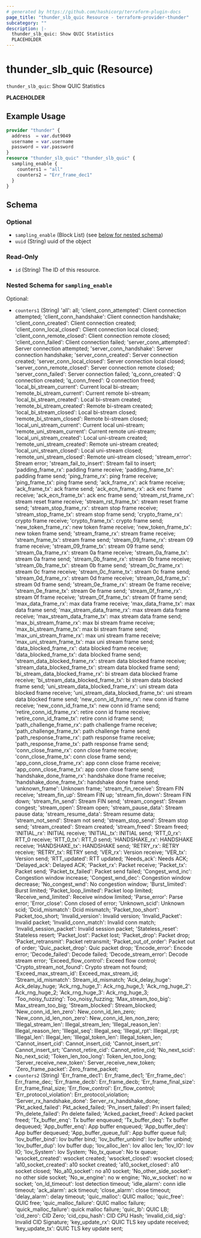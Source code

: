 ```yaml
---
# generated by https://github.com/hashicorp/terraform-plugin-docs
page_title: "thunder_slb_quic Resource - terraform-provider-thunder"
subcategory: ""
description: |-
  thunder_slb_quic: Show QUIC Statistics
  PLACEHOLDER
---
```


# thunder_slb_quic (Resource)

`thunder_slb_quic`: Show QUIC Statistics

__PLACEHOLDER__

## Example Usage

```terraform
provider "thunder" {
  address  = var.dut9049
  username = var.username
  password = var.password
}
resource "thunder_slb_quic" "thunder_slb_quic" {
  sampling_enable {
    counters1 = "all"
    counters2 = "Err_frame_dec1"
  }
}
```

<!-- schema generated by tfplugindocs -->
## Schema

### Optional

- `sampling_enable` (Block List) (see [below for nested schema](#nestedblock--sampling_enable))
- `uuid` (String) uuid of the object

### Read-Only

- `id` (String) The ID of this resource.

<a id="nestedblock--sampling_enable"></a>
### Nested Schema for `sampling_enable`

Optional:

- `counters1` (String) 'all': all; 'client_conn_attempted': Client connection attempted; 'client_conn_handshake': Client connection handshake; 'client_conn_created': Client connection created; 'client_conn_local_closed': Client connection local closed; 'client_conn_remote_closed': Client connection remote closed; 'client_conn_failed': Client connection failed; 'server_conn_attempted': Server connection attempted; 'server_conn_handshake': Server connection handshake; 'server_conn_created': Server connection created; 'server_conn_local_closed': Server connection local closed; 'server_conn_remote_closed': Server connection remote closed; 'server_conn_failed': Server connection failed; 'q_conn_created': Q connection created; 'q_conn_freed': Q connection freed; 'local_bi_stream_current': Current local bi-stream; 'remote_bi_stream_current': Current remote bi-stream; 'local_bi_stream_created': Local bi-stream created; 'remote_bi_stream_created': Remote bi-stream created; 'local_bi_stream_closed': Local bi-stream closed; 'remote_bi_stream_closed': Remote bi-stream closed; 'local_uni_stream_current': Current local uni-stream; 'remote_uni_stream_current': Current remote uni-stream; 'local_uni_stream_created': Local uni-stream created; 'remote_uni_stream_created': Remote uni-stream created; 'local_uni_stream_closed': Local uni-stream closed; 'remote_uni_stream_closed': Remote uni-stream closed; 'stream_error': Stream error; 'stream_fail_to_insert': Stream fail to insert; 'padding_frame_rx': padding frame receive; 'padding_frame_tx': padding frame send; 'ping_frame_rx': ping frame receive; 'ping_frame_tx': ping frame send; 'ack_frame_rx': ack frame receive; 'ack_frame_tx': ack frame send; 'ack_ecn_frame_rx': ack enc frame receive; 'ack_ecn_frame_tx': ack enc frame send; 'stream_rst_frame_rx': stream reset frame receive; 'stream_rst_frame_tx': stream reset frame send; 'stream_stop_frame_rx': stream stop frame receive; 'stream_stop_frame_tx': stream stop frame send; 'crypto_frame_rx': crypto frame receive; 'crypto_frame_tx': crypto frame send; 'new_token_frame_rx': new token frame receive; 'new_token_frame_tx': new token frame send; 'stream_frame_rx': stream frame receive; 'stream_frame_tx': stream frame send; 'stream_09_frame_rx': stream 09 frame receive; 'stream_09_frame_tx': stream 09 frame send; 'stream_0a_frame_rx': stream 0a frame receive; 'stream_0a_frame_tx': stream 0a frame send; 'stream_0b_frame_rx': stream 0b frame receive; 'stream_0b_frame_tx': stream 0b frame send; 'stream_0c_frame_rx': stream 0c frame receive; 'stream_0c_frame_tx': stream 0c frame send; 'stream_0d_frame_rx': stream 0d frame receive; 'stream_0d_frame_tx': stream 0d frame send; 'stream_0e_frame_rx': stream 0e frame receive; 'stream_0e_frame_tx': stream 0e frame send; 'stream_0f_frame_rx': stream 0f frame receive; 'stream_0f_frame_tx': stream 0f frame send; 'max_data_frame_rx': max data frame receive; 'max_data_frame_tx': max data frame send; 'max_stream_data_frame_rx': max stream data frame receive; 'max_stream_data_frame_tx': max stream data frame send; 'max_bi_stream_frame_rx': max bi stream frame receive; 'max_bi_stream_frame_tx': max bi stream frame send; 'max_uni_stream_frame_rx': max uni stream frame receive; 'max_uni_stream_frame_tx': max uni stream frame send; 'data_blocked_frame_rx': data blocked frame receive; 'data_blocked_frame_tx': data blocked frame send; 'stream_data_blocked_frame_rx': stream data blocked frame receive; 'stream_data_blocked_frame_tx': stream data blocked frame send; 'bi_stream_data_blocked_frame_rx': bi stream data blocked frame receive; 'bi_stream_data_blocked_frame_tx': bi stream data blocked frame send; 'uni_stream_data_blocked_frame_rx': uni stream data blocked frame receive; 'uni_stream_data_blocked_frame_tx': uni stream data blocked frame send; 'new_conn_id_frame_rx': new conn id frame receive; 'new_conn_id_frame_tx': new conn id frame send; 'retire_conn_id_frame_rx': retire conn id frame receive; 'retire_conn_id_frame_tx': retire conn id frame send; 'path_challenge_frame_rx': path challenge frame receive; 'path_challenge_frame_tx': path challenge frame send; 'path_response_frame_rx': path response frame receive; 'path_response_frame_tx': path response frame send; 'conn_close_frame_rx': conn close frame receive; 'conn_close_frame_tx': conn close frame send; 'app_conn_close_frame_rx': app conn close frame receive; 'app_conn_close_frame_tx': app conn close frame send; 'handshake_done_frame_rx': handshake done frame receive; 'handshake_done_frame_tx': handshake done frame send; 'unknown_frame': Unknown frame; 'stream_fin_receive': Stream FIN receive; 'stream_fin_up': Stream FIN up; 'stream_fin_down': Stream FIN down; 'stream_fin_send': Stream FIN send; 'stream_congest': Stream congest; 'stream_open': Stream open; 'stream_pause_data': Stream pause data; 'stream_resume_data': Stream resume data; 'stream_not_send': Stream not send; 'stream_stop_send': Stream stop send; 'stream_created': Stream created; 'stream_freed': Stream freed; 'INITIAL_rx': INITIAL receive; 'INITIAL_tx': INITIAL send; 'RTT_0_rx': RTT_0 receive; 'RTT_0_tx': RTT_0 send; 'HANDSHAKE_rx': HANDSHAKE receive; 'HANDSHAKE_tx': HANDSHAKE send; 'RETRY_rx': RETRY receive; 'RETRY_tx': RETRY send; 'VER_rx': Version receive; 'VER_tx': Version send; 'RTT_updated': RTT updated; 'Needs_ack': Needs ACK; 'Delayed_ack': Delayed ACK; 'Packet_rx': Packet receive; 'Packet_tx': Packet send; 'Packet_tx_failed': Packet send failed; 'Congest_wnd_inc': Congestion window increase; 'Congest_wnd_dec': Congestion window decrease; 'No_congest_wnd': No congestion window; 'Burst_limited': Burst limited; 'Packet_loop_limited': Packet loop limited; 'Receive_wnd_limited': Receive window limited; 'Parse_error': Parse error; 'Error_close': Conn closed of error; 'Unknown_scid': Unknown scid; 'Dcid_mismatch': Dcid mismatch; 'Packet_too_short': Packet_too_short; 'Invalid_version': Invalid version; 'Invalid_Packet': Invalid packet; 'Invalid_conn_match': Invalid conn match; 'Invalid_session_packet': Invalid session packet; 'Stateless_reset': Stateless resert; 'Packet_lost': Packet lost; 'Packet_drop': Packet drop; 'Packet_retransmit': Packet retransmit; 'Packet_out_of_order': Packet out of order; 'Quic_packet_drop': Quic packet drop; 'Encode_error': Encode error; 'Decode_failed': Decode failed; 'Decode_stream_error': Decode stream error; 'Exceed_flow_control': Exceed flow control; 'Crypto_stream_not_found': Crypto stream not found; 'Exceed_max_stream_id': Exceed_max_stream_id; 'Stream_id_mismatch': Stream_id_mismatch; 'Ack_delay_huge': Ack_delay_huge; 'Ack_rng_huge_1': Ack_rng_huge_1; 'Ack_rng_huge_2': Ack_rng_huge_2; 'Ack_rng_huge_3': Ack_rng_huge_3; 'Too_noisy_fuzzing': Too_noisy_fuzzing; 'Max_stream_too_big': Max_stream_too_big; 'Stream_blocked': Stream_blocked; 'New_conn_id_len_zero': New_conn_id_len_zero; 'New_conn_id_len_non_zero': New_conn_id_len_non_zero; 'Illegal_stream_len': Illegal_stream_len; 'Illegal_reason_len': Illegal_reason_len; 'Illegal_seq': Illegal_seq; 'Illegal_rpt': Illegal_rpt; 'Illegal_len': Illegal_len; 'Illegal_token_len': Illegal_token_len; 'Cannot_insert_cid': Cannot_insert_cid; 'Cannot_insert_srt': Cannot_insert_srt; 'Cannot_retire_cid': Cannot_retire_cid; 'No_next_scid': No_next_scid; 'Token_len_too_long': Token_len_too_long; 'Server_receive_new_token': Server_receive_new_token; 'Zero_frame_packet': Zero_frame_packet;
- `counters2` (String) 'Err_frame_dec1': Err_frame_dec1; 'Err_frame_dec': Err_frame_dec; 'Err_frame_decb': Err_frame_decb; 'Err_frame_final_size': Err_frame_final_size; 'Err_flow_control': Err_flow_control; 'Err_protocol_violation': Err_protocol_violation; 'Server_rx_handshake_done': Server_rx_handshake_done; 'Pkt_acked_failed': Pkt_acked_failed; 'Pn_insert_failed': Pn insert failed; 'Pn_delete_failed': Pn delete failed; 'Acked_packet_freed': Acked packet freed; 'Tx_buffer_enq': Tx buffer enqueued; 'Tx_buffer_deq': Tx buffer dequeued; 'App_buffer_enq': App buffer enqueued; 'App_buffer_deq': App buffer dequeued; 'App_buffer_queue_full': App buffer queue full; 'Iov_buffer_bind': Iov buffer bind; 'Iov_buffer_unbind': Iov buffer unbind; 'Iov_buffer_dup': Iov buffer dup; 'Iov_alloc_len': Iov alloc len; 'Iov_IO': Iov IO; 'Iov_System': Iov System; 'No_tx_queue': No tx queue; 'wsocket_created': wsocket created; 'wsocket_closed': wsocket closed; 'a10_socket_created': a10 socket created; 'a10_socket_closed': a10 socket closed; 'No_a10_socket': no a10 socket; 'No_other_side_socket': no other side socket; 'No_w_engine': no w engine; 'No_w_socket': no w socket; 'on_ld_timeout': lost detection timeout; 'idle_alarm': conn idle timeout; 'ack_alarm': ack timeout; 'close_alarm': close timeout; 'delay_alarm': delay timeout; 'quic_malloc': QUIC malloc; 'quic_free': QUIC free; 'quic_malloc_failure': QUIC malloc failure; 'quick_malloc_failure': quick malloc failure; 'quic_lb': QUIC LB; 'cid_zero': CID Zero; 'cid_cpu_hash': CID CPU Hash; 'invalid_cid_sig': Invalid CID Signature; 'key_update_rx': QUIC TLS key update received; 'key_update_tx': QUIC TLS key update sent;


